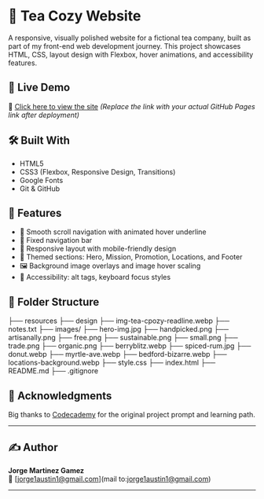 # 🍵 Tea Cozy Website

A responsive, visually polished website for a fictional tea company, built as part of my front-end web development journey. This project showcases HTML, CSS, layout design with Flexbox, hover animations, and accessibility features.

## 🚀 Live Demo

🔗 [Click here to view the site](https://yourusername.github.io/tea-cozy/)
_(Replace the link with your actual GitHub Pages link after deployment)_

## 🛠️ Built With

- HTML5
- CSS3 (Flexbox, Responsive Design, Transitions)
- Google Fonts
- Git & GitHub

## 🎯 Features

- 🔗 Smooth scroll navigation with animated hover underline
- 🧭 Fixed navigation bar
- 📱 Responsive layout with mobile-friendly design
- 🌿 Themed sections: Hero, Mission, Promotion, Locations, and Footer
- 🖼️ Background image overlays and image hover scaling
- 🧠 Accessibility: alt tags, keyboard focus styles

## 📁 Folder Structure
├── resources
  ├── design
    ├── img-tea-cpozy-readline.webp
    ├── notes.txt
  ├── images/
    ├── hero-img.jpg
    ├── handpicked.png
    ├── artisanally.png
    ├── free.png
    ├── sustainable.png
    ├── small.png
    ├── trade.png
    ├── organic.png
    ├── berryblitz.webp
    ├── spiced-rum.jpg
    ├── donut.webp
    ├── myrtle-ave.webp
    ├── bedford-bizarre.webp
    ├── locations-background.webp
├── style.css
├── index.html
├── README.md
├── .gitignore

## 🙌 Acknowledgments

Big thanks to [Codecademy](https://www.codecademy.com/) for the original project prompt and learning path.

---

## ✍️ Author

**Jorge Martinez Gamez**  
📧 [jorge1austin1@gmail.com](mail to:jorge1austin1@gmail.com)

---

